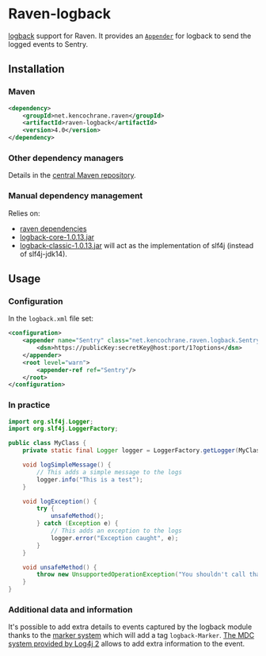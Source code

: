 # Raven-logback
[logback](http://logback.qos.ch/) support for Raven.
It provides an [`Appender`](http://logback.qos.ch/apidocs/ch/qos/logback/core/Appender.html)
for logback to send the logged events to Sentry.

## Installation

### Maven
```xml
<dependency>
    <groupId>net.kencochrane.raven</groupId>
    <artifactId>raven-logback</artifactId>
    <version>4.0</version>
</dependency>
```

### Other dependency managers
Details in the [central Maven repository](https://search.maven.org/#artifactdetails%7Cnet.kencochrane.raven%7Craven-logback%7C4.0%7Cjar).

### Manual dependency management
Relies on:

 - [raven dependencies](../raven)
 - [logback-core-1.0.13.jar](https://search.maven.org/#artifactdetails%7Cch.qos.logback%7Clogback-core%7C1.0.13%7Cjar)
 - [logback-classic-1.0.13.jar](https://search.maven.org/#artifactdetails%7Cch.qos.logback%7Clogback-classic%7C1.0.13%7Cjar)
 will act as the implementation of slf4j (instead of slf4j-jdk14).

## Usage
### Configuration
In the `logback.xml` file set:

```xml
<configuration>
    <appender name="Sentry" class="net.kencochrane.raven.logback.SentryAppender">
        <dsn>https://publicKey:secretKey@host:port/1?options</dsn>
    </appender>
    <root level="warn">
        <appender-ref ref="Sentry"/>
    </root>
</configuration>
```

### In practice
```java
import org.slf4j.Logger;
import org.slf4j.LoggerFactory;

public class MyClass {
    private static final Logger logger = LoggerFactory.getLogger(MyClass.class);

    void logSimpleMessage() {
        // This adds a simple message to the logs
        logger.info("This is a test");
    }

    void logException() {
        try {
            unsafeMethod();
        } catch (Exception e) {
            // This adds an exception to the logs
            logger.error("Exception caught", e);
        }
    }

    void unsafeMethod() {
        throw new UnsupportedOperationException("You shouldn't call that");
    }
}
```

### Additional data and information
It's possible to add extra details to events captured by the logback module
thanks to the [marker system](http://www.slf4j.org/faq.html#fatal) which will
add a tag `logback-Marker`.
[The MDC system provided by Log4j 2](http://logback.qos.ch/manual/mdc.html)
allows to add extra information to the event.
